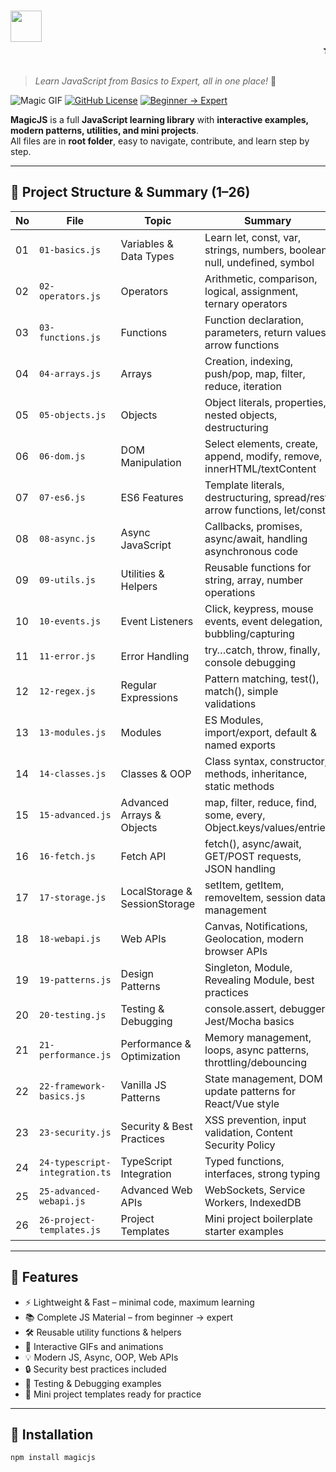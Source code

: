 # <img src="assets/magic-title.gif" width="50"/> <marquee behavior="scroll" direction="left">✨ MagicJS ✨</marquee>
> _Learn JavaScript from Basics to Expert, all in one place!_ 🌟

![Magic GIF](assets/magic.gif)
[![GitHub License](https://img.shields.io/badge/license-MIT-green?style=flat-square)](LICENSE)
[![Beginner → Expert](https://img.shields.io/badge/Level-Beginner%20→%20Expert-blue?style=flat-square)](https://github.com/herfando/MagicJS)

**MagicJS** is a full **JavaScript learning library** with **interactive examples, modern patterns, utilities, and mini projects**.  
All files are in **root folder**, easy to navigate, contribute, and learn step by step.

---

## 📂 Project Structure & Summary (1–26)

| No | File | Topic | Summary |
|----|------|-------|---------|
|01|`01-basics.js`|Variables & Data Types|Learn let, const, var, strings, numbers, boolean, null, undefined, symbol|
|02|`02-operators.js`|Operators|Arithmetic, comparison, logical, assignment, ternary operators|
|03|`03-functions.js`|Functions|Function declaration, parameters, return values, arrow functions|
|04|`04-arrays.js`|Arrays|Creation, indexing, push/pop, map, filter, reduce, iteration|
|05|`05-objects.js`|Objects|Object literals, properties, nested objects, destructuring|
|06|`06-dom.js`|DOM Manipulation|Select elements, create, append, modify, remove, innerHTML/textContent|
|07|`07-es6.js`|ES6 Features|Template literals, destructuring, spread/rest, arrow functions, let/const|
|08|`08-async.js`|Async JavaScript|Callbacks, promises, async/await, handling asynchronous code|
|09|`09-utils.js`|Utilities & Helpers|Reusable functions for string, array, number operations|
|10|`10-events.js`|Event Listeners|Click, keypress, mouse events, event delegation, bubbling/capturing|
|11|`11-error.js`|Error Handling|try…catch, throw, finally, console debugging|
|12|`12-regex.js`|Regular Expressions|Pattern matching, test(), match(), simple validations|
|13|`13-modules.js`|Modules|ES Modules, import/export, default & named exports|
|14|`14-classes.js`|Classes & OOP|Class syntax, constructor, methods, inheritance, static methods|
|15|`15-advanced.js`|Advanced Arrays & Objects|map, filter, reduce, find, some, every, Object.keys/values/entries|
|16|`16-fetch.js`|Fetch API|fetch(), async/await, GET/POST requests, JSON handling|
|17|`17-storage.js`|LocalStorage & SessionStorage|setItem, getItem, removeItem, session data management|
|18|`18-webapi.js`|Web APIs|Canvas, Notifications, Geolocation, modern browser APIs|
|19|`19-patterns.js`|Design Patterns|Singleton, Module, Revealing Module, best practices|
|20|`20-testing.js`|Testing & Debugging|console.assert, debugger, Jest/Mocha basics|
|21|`21-performance.js`|Performance & Optimization|Memory management, loops, async patterns, throttling/debouncing|
|22|`22-framework-basics.js`|Vanilla JS Patterns|State management, DOM update patterns for React/Vue style|
|23|`23-security.js`|Security & Best Practices|XSS prevention, input validation, Content Security Policy|
|24|`24-typescript-integration.ts`|TypeScript Integration|Typed functions, interfaces, strong typing|
|25|`25-advanced-webapi.js`|Advanced Web APIs|WebSockets, Service Workers, IndexedDB|
|26|`26-project-templates.js`|Project Templates|Mini project boilerplate starter examples|

---

## 🚀 Features

- ⚡ Lightweight & Fast – minimal code, maximum learning  
- 📚 Complete JS Material – from beginner → expert  
- 🛠️ Reusable utility functions & helpers  
- 🎨 Interactive GIFs and animations  
- 💡 Modern JS, Async, OOP, Web APIs  
- 🔒 Security best practices included  
- 🧪 Testing & Debugging examples  
- 🎁 Mini project templates ready for practice  

---

## 📌 Installation

```bash
npm install magicjs
